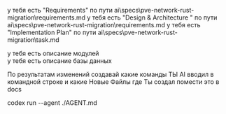 у тебя есть "Requirements" по пути ai\specs\pve-network-rust-migration\requirements.md
у тебя есть "Design & Architecture " по пути ai\specs\pve-network-rust-migration\requirements.md
у тебя есть "Implementation Plan" по пути ai\specs\pve-network-rust-migration\task.md

у тебя есть описание модулей  
у тебя есть описание базы данных

По результатам изменений создавай какие команды ТЫ AI вводил в командной строке и какие Новые Файлы где Ты создал помести это в docs

codex run --agent ./AGENT.md